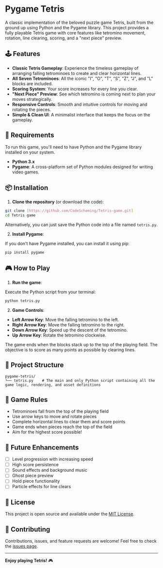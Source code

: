 # Pygame Tetris

A classic implementation of the beloved puzzle game Tetris, built from the ground up using Python and the Pygame library. This project provides a fully playable Tetris game with core features like tetromino movement, rotation, line clearing, scoring, and a "next piece" preview.

## 🕹️ Features

- **Classic Tetris Gameplay**: Experience the timeless gameplay of arranging falling tetrominoes to create and clear horizontal lines.
- **All Seven Tetrominoes**: All the iconic "I", "O", "T", "S", "Z", "J", and "L" blocks are included.
- **Scoring System**: Your score increases for every line you clear.
- **"Next Piece" Preview**: See which tetromino is coming next to plan your moves strategically.
- **Responsive Controls**: Smooth and intuitive controls for moving and rotating the pieces.
- **Simple & Clean UI**: A minimalist interface that keeps the focus on the gameplay.

## 🔧 Requirements

To run this game, you'll need to have Python and the Pygame library installed on your system.

- **Python 3.x**
- **Pygame**: A cross-platform set of Python modules designed for writing video games.

## 📦 Installation

1. **Clone the repository** (or download the code):

```bash
git clone [https://github.com/CodeScheming/Tetris-game.git]
cd Tetris game
```

Alternatively, you can just save the Python code into a file named `tetris.py`.

2. **Install Pygame**:

If you don't have Pygame installed, you can install it using pip:

```bash
pip install pygame
```

## 🎮 How to Play

1. **Run the game**:

Execute the Python script from your terminal:

```bash
python tetris.py
```

2. **Game Controls**:

- **Left Arrow Key**: Move the falling tetromino to the left.
- **Right Arrow Key**: Move the falling tetromino to the right.
- **Down Arrow Key**: Speed up the descent of the tetromino.
- **Up Arrow Key**: Rotate the tetromino clockwise.

The game ends when the blocks stack up to the top of the playing field. The objective is to score as many points as possible by clearing lines.

## 📂 Project Structure

```
pygame-tetris/
└── tetris.py    # The main and only Python script containing all the game logic, rendering, and asset definitions
```

## 🎯 Game Rules

- Tetrominoes fall from the top of the playing field
- Use arrow keys to move and rotate pieces
- Complete horizontal lines to clear them and score points
- Game ends when pieces reach the top of the field
- Aim for the highest score possible!

## 🚀 Future Enhancements

- [ ] Level progression with increasing speed
- [ ] High score persistence
- [ ] Sound effects and background music
- [ ] Ghost piece preview
- [ ] Hold piece functionality
- [ ] Particle effects for line clears

## 📄 License

This project is open source and available under the [MIT License](LICENSE).

## 🤝 Contributing

Contributions, issues, and feature requests are welcome! Feel free to check the [issues page](https://github.com/your-username/pygame-tetris/issues).

---

**Enjoy playing Tetris!** 🎮
